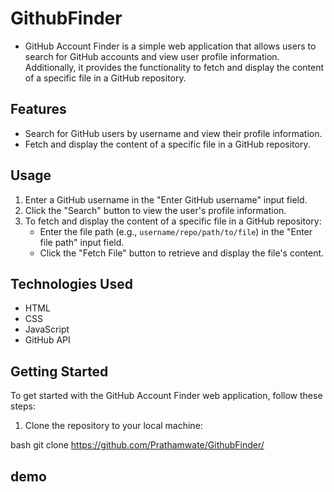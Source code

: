 # GithubFinder
- GitHub Account Finder is a simple web application that allows users to search for GitHub accounts and view user profile information. Additionally, it provides the functionality to fetch and display the content of a specific file in a GitHub repository.

## Features

- Search for GitHub users by username and view their profile information.
- Fetch and display the content of a specific file in a GitHub repository.

## Usage

1. Enter a GitHub username in the "Enter GitHub username" input field.
2. Click the "Search" button to view the user's profile information.
3. To fetch and display the content of a specific file in a GitHub repository:
   - Enter the file path (e.g., `username/repo/path/to/file`) in the "Enter file path" input field.
   - Click the "Fetch File" button to retrieve and display the file's content.

## Technologies Used

- HTML
- CSS
- JavaScript
- GitHub API

## Getting Started

To get started with the GitHub Account Finder web application, follow these steps:

1. Clone the repository to your local machine:

bash
git clone https://github.com/Prathamwate/GithubFinder/

## demo 

